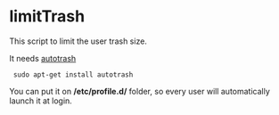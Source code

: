 # limitTrash
This script to limit the user trash size.

It needs [autotrash](https://github.com/bneijt/autotrash)

     sudo apt-get install autotrash

You can put it  on **/etc/profile.d/** folder, so every user will automatically launch it at login.
